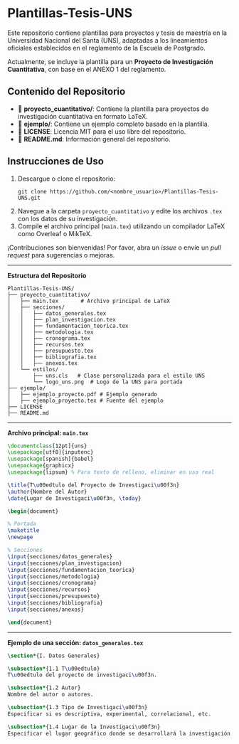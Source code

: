# Plantillas-Tesis-UNS

Este repositorio contiene plantillas para proyectos y tesis de maestría en la Universidad Nacional del Santa (UNS), adaptadas a los lineamientos oficiales establecidos en el reglamento de la Escuela de Postgrado. 

Actualmente, se incluye la plantilla para un **Proyecto de Investigación Cuantitativa**, con base en el ANEXO 1 del reglamento.

## Contenido del Repositorio

- 📂 **proyecto_cuantitativo/**: Contiene la plantilla para proyectos de investigación cuantitativa en formato LaTeX.
- 📂 **ejemplo/**: Contiene un ejemplo completo basado en la plantilla.
- 📄 **LICENSE**: Licencia MIT para el uso libre del repositorio.
- 📄 **README.md**: Información general del repositorio.

## Instrucciones de Uso

1. Descargue o clone el repositorio:
   ```
   git clone https://github.com/<nombre_usuario>/Plantillas-Tesis-UNS.git
   ```
2. Navegue a la carpeta `proyecto_cuantitativo` y edite los archivos `.tex` con los datos de su investigación.
3. Compile el archivo principal (`main.tex`) utilizando un compilador LaTeX como Overleaf o MikTeX.

¡Contribuciones son bienvenidas! Por favor, abra un *issue* o envíe un *pull request* para sugerencias o mejoras.

---

**Estructura del Repositorio**

```
Plantillas-Tesis-UNS/
├── proyecto_cuantitativo/
│   ├── main.tex       # Archivo principal de LaTeX
│   ├── secciones/
│   │   ├── datos_generales.tex
│   │   ├── plan_investigacion.tex
│   │   ├── fundamentacion_teorica.tex
│   │   ├── metodologia.tex
│   │   ├── cronograma.tex
│   │   ├── recursos.tex
│   │   ├── presupuesto.tex
│   │   ├── bibliografia.tex
│   │   ├── anexos.tex
│   └── estilos/
│       ├── uns.cls   # Clase personalizada para el estilo UNS
│       └── logo_uns.png  # Logo de la UNS para portada
├── ejemplo/
│   ├── ejemplo_proyecto.pdf # Ejemplo generado
│   ├── ejemplo_proyecto.tex # Fuente del ejemplo
├── LICENSE
├── README.md
```

---

**Archivo principal: `main.tex`**

```latex
\documentclass[12pt]{uns}
\usepackage[utf8]{inputenc}
\usepackage[spanish]{babel}
\usepackage{graphicx}
\usepackage{lipsum} % Para texto de relleno, eliminar en uso real

\title{T\u00edtulo del Proyecto de Investigaci\u00f3n}
\author{Nombre del Autor}
\date{Lugar de Investigaci\u00f3n, \today}

\begin{document}

% Portada
\maketitle
\newpage

% Secciones
\input{secciones/datos_generales}
\input{secciones/plan_investigacion}
\input{secciones/fundamentacion_teorica}
\input{secciones/metodologia}
\input{secciones/cronograma}
\input{secciones/recursos}
\input{secciones/presupuesto}
\input{secciones/bibliografia}
\input{secciones/anexos}

\end{document}
```

---

**Ejemplo de una sección: `datos_generales.tex`**

```latex
\section*{I. Datos Generales}

\subsection*{1.1 T\u00edtulo}
T\u00edtulo del proyecto de investigaci\u00f3n.

\subsection*{1.2 Autor}
Nombre del autor o autores.

\subsection*{1.3 Tipo de Investigaci\u00f3n}
Especificar si es descriptiva, experimental, correlacional, etc.

\subsection*{1.4 Lugar de la Investigaci\u00f3n}
Especificar el lugar geográfico donde se desarrollará la investigación.
